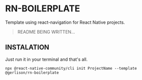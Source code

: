 # RN-BOILERPLATE
Template using react-navigation for React Native projects.

> README BEING WRITTEN...

## INSTALATION

Just run it in your terminal and that's all.
```
npx @react-native-community/cli init ProjectName --template @gerlison/rn-boilerplate
```